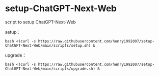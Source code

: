 # setup-ChatGPT-Next-Web
script to setup ChatGPT-Next-Web

setup：
```shell
bash <(curl -s https://raw.githubusercontent.com/henry1992007/setup-ChatGPT-Next-Web/main/scripts/setup.sh) &
```

upgrade：
```shell
bash <(curl -s https://raw.githubusercontent.com/henry1992007/setup-ChatGPT-Next-Web/main/scripts/upgrade.sh) &
```
